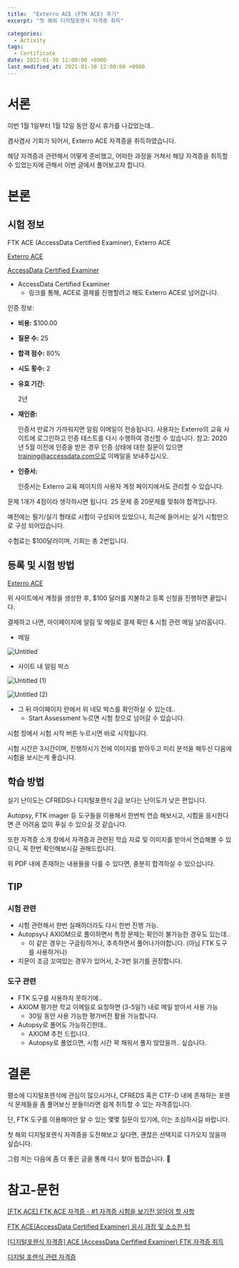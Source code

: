 ```yaml
---
title:  "Exterro ACE (FTK ACE) 후기"
excerpt: "첫 해외 디지털포렌식 자격증 취득"

categories:
  - Activity
tags:
  - Certificate
date: 2022-01-30 12:00:00 +0900
last_modified_at: 2021-01-30 12:00:00 +0900
---
```


# 서론

이번 1월 1일부터 1월 12일 동안 잠시 휴가를 나갔었는데..

겸사겸사 기회가 되어서, Exterro ACE 자격증을 취득하였습니다.

해당 자격증과 관련해서 어떻게 준비했고, 어떠한 과정을 거쳐서 해당 자격증을 취득할 수 있었는지에 관해서 이번 글에서 풀어보고자 합니다.

# 본론

## 시험 정보

FTK ACE (AccessData Certified Examiner), Exterro ACE

[Exterro ACE](https://training.accessdata.com/exam/accessdata-certified-examiner)

[AccessData Certified Examiner](https://training.accessdata.com/exam/accessdata-certified-examiner?fromReq=404&fromReqType=course_requirement)

- AccessData Certified Examiner
    - 링크를 통해, ACE로 결제를 진행할려고 해도 Exterro ACE로 넘어갑니다.


인증 정보:

- **비용:** $100.00
- **질문 수:** 25
- **합격 점수:** 80%
- **시도 횟수:** 2
- **유효 기간:**
    
    2년
    
- **재인증:**
    
    인증서 만료가 가까워지면 알림 이메일이 전송됩니다. 사용자는 Exterro의 교육 사이트에 로그인하고 인증 테스트를 다시 수행하여 갱신할 수 있습니다. 참고: 2020년 5월 이전에 인증을 받은 경우 인증 상태에 대한 질문이 있으면 training@accessdata.com으로 이메일을 보내주십시오.
    
- **인증서:**
    
    인증서는 Exterro 교육 페이지의 사용자 계정 페이지에서도 관리할 수 있습니다.
    

문제 1개가 4점이라 생각하시면 됩니다. 25 문제 중 20문제를 맞춰야 합격입니다.

예전에는 필기/실기 형태로 시험이 구성되어 있었으나, 최근에 들어서는 실기 시험만으로 구성 되어있습니다. 

수험료는 $100달러이며, 기회는 총 2번입니다. 

## 등록 및 시험 방법

[Exterro ACE](https://training.accessdata.com/exam/accessdata-certified-examiner)

위 사이트에서 계정을 생성한 후, $100 달러를 지불하고 등록 신청을 진행하면 끝입니다.

결제하고 나면, 마이페이지에 알림 및 메일로 결제 확인 & 시험 관련 메일 날라옵니다.

- 메일

![Untitled](https://user-images.githubusercontent.com/20013953/151803124-06c47f57-c2e0-4b15-8dd0-680f07fd90d3.png)

- 사이트 내 알림 박스

![Untitled (1)](https://user-images.githubusercontent.com/20013953/151803191-66965f8a-5374-4842-82b0-d8a0513ffb16.png)

![Untitled (2)](https://user-images.githubusercontent.com/20013953/151803262-630a1600-1e9b-4362-ab03-4cd110f770b8.png)

- 그 뒤 마이페이지 란에서 위 네모 박스를 확인하실 수 있는데..
    - Start Assessment 누르면 시험 창으로 넘어갈 수 있습니다.

시험 창에서 시험 시작 버튼 누르시면 바로 시작됩니다.

시험 시간은 3시간이며, 진행하시기 전에 이미지를 받아두고 미리 분석을 해두신 다음에 시험을 보시는게 좋습니다. 

## 학습 방법

실기 난이도는 CFREDS나 디지털포렌식 2급 보다는 난이도가 낮은 편입니다.

Autopsy, FTK imager 등 도구들을 이용해서 한번씩 연습 해보시고, 시험을 응시한다면 큰 어려움 없이 푸실 수 있으실 것 같습니다. 

또한 자격증 소개 창에서 자격증과 관련된 학습 자료 및 이미지를 받아서 연습해볼 수 있으니, 꼭 한번 확인해보시길 권해드립니다. 

[](https://training.accessdata.com/static/StudyGuides/ACE2021.pdf)

위 PDF 내에 존재하는 내용들을 다룰 수 있다면, 충분히 합격하실 수 있으십니다.

## TIP

### 시험 관련

- 시험 관련해서 한번 실패하더라도 다시 한번 진행 가능.
- Autopsy나 AXIOM으로 풀이하면서 특정 문제는 확인이 불가능한 경우도 있는데..
    - 이 같은 경우는 구글링하거나, 추측하면서 풀어나가야합니다. (아님 FTK 도구를 사용하거나)
- 지문이 조금 꼬여있는 경우가 있어서, 2-3번 읽기를 권장합니다.

### 도구 관련

- FTK 도구를 사용하지 못하기에..
- AXIOM 평가판 학교 이메일로 요청하면 (3-5일?) 내로 메일 받아서 사용 가능
    - 30일 동안 사용 가능한 평가버전 활용 가능합니다.
- Autopsy로 풀어도 가능하긴한데..
    - AXIOM 추천 드립니다.
    - Autopsy로 풀었으면, 시험 시간 꽉 채워서 풀지 않았을까.. 싶습니다.

# 결론

평소에 디지털포렌식에 관심이 많으시거나, CFREDS 혹은 CTF-D 내에 존재하는 포렌식 문제들을 좀 풀어보신 분들이라면 쉽게 취득할 수 있는 자격증입니다.

단, FTK 도구를 이용해야만 알 수 있는 몇몇 질문이 있기에, 이는 조심하시길 바랍니다.

첫 해외 디지털포렌식 자격증을 도전해보고 싶다면, 괜찮은 선택지로 다가오지 않을까 싶습니다.

그럼 저는 다음에 좀 더 좋은 글을 통해 다시 찾아 뵙겠습니다. 🙂

# 참고-문헌

[[FTK ACE] FTK ACE 자격증 - #1 자격증 시험을 보기전 알아야 할 사항](https://blog.system32.kr/245)

[FTK ACE(AccessData Certified Examiner) 응시 과정 및 소소한 팁](https://gjwngh03.tistory.com/35)

[[디지털포렌식 자격증] ACE (AccessData Cerfified Examiner) FTK 자격증 취득](http://m.blog.naver.com/ehdwk1990/220494037326)

[디지털 포렌식 관련 자격증](https://m.blog.naver.com/PostView.naver?isHttpsRedirect=true&blogId=happymaru11&logNo=222037584836)